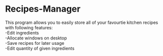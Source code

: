 # Recipes-Manager
This program allows you to easily store all of your favourtie kitchen recipes with following features:  
-Edit ingredients  
-Allocate windows on desktop  
-Save recipes for later usage  
-Edit quantity of given ingredients  

